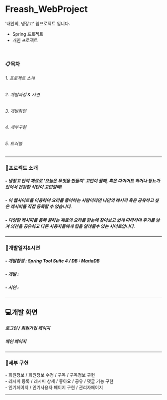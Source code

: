 # Freash_WebProject
'내안의, 냉장고' 웹프로젝트 입니다.

- Spring 프로젝트
- 개인 프로젝트
<br>
<h3>📋목차</h3>
<h6>1. 프로젝트 소개</h6>
<h6>2. 개발과정 & 시연</h6>
<h6>3. 개발화면</h6>
<h6>4. 세부구현</h6>
<h6>5. 트러블</h6>
<hr>
<h3>🔎프로젝트 소개</h3>
<h5>- 냉장고 안의 재료로 <b>'오늘은 무엇을 만들지'</b> 고민이 될때, 혹은 다이어트 하거나 당뇨가 있어서 건강한 식단이 고민일때!</h5>
<h5>- 이 웹사이트를 이용하여 요리를 좋아하는 사람이라면 나만의 레시피 혹은 공유하고 싶은 레시피를 직접 등록할 수 있습니다. </h5>
<h5>- 다양한 레시피를 통해 원하는 재료의 요리를 한눈에 찾아보고 쉽게 따라하며 후기를 남겨 의견을 공유하고 다른 사용자들에게 팁을 알려줄수 있는 사이트입니다. </h5>
<hr>
<h3>🔎개발일지&시연</h3>
<h5>- 개발환경 : Spring Tool Suite 4 / DB : MariaDB </h5>
<h5>- 개발 : </h5>
<h5>- 시연 : </h5>
<hr>
<h2>💻개발 화면</h2>
<h5>로그인 / 회원가입 페이지</h5>
 <div>
 
</div>
<h5>메인 페이지</h5>
<div></div>

<hr>
<h3>🔎세부 구현</h3>
<span> - 회원정보 / 회원정보 수정 / 구독 / 구독정보 구현 </span><br>
<span> - 레시피 등록 / 레시피 상세 / 좋아요 / 공유 / 댓글 기능 구현 </span><br>
<span> - 인기페이지 / 인기사용자 페이지 구현 / 관리자페이지 </span>
<hr>
